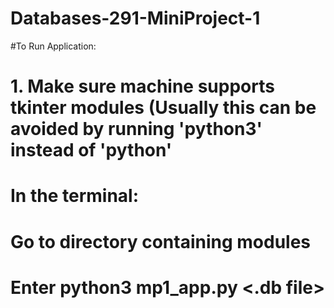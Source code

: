 # Databases-291-MiniProject-1
#To Run Application:
# 1. Make sure machine supports tkinter modules (Usually this can be avoided by running 'python3' instead of 'python'
# In the terminal:
#     Go to directory containing modules
#     Enter python3 mp1_app.py <.db file>